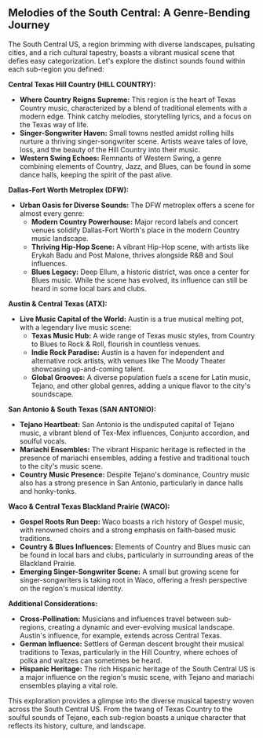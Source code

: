 ## Melodies of the South Central: A Genre-Bending Journey

The South Central US, a region brimming with diverse landscapes, pulsating cities, and a rich cultural tapestry, boasts a vibrant musical scene that defies easy categorization. Let's explore the distinct sounds found within each sub-region you defined:

**Central Texas Hill Country (HILL COUNTRY):**

- **Where Country Reigns Supreme:** This region is the heart of Texas Country music, characterized by a blend of traditional elements with a modern edge. Think catchy melodies, storytelling lyrics, and a focus on the Texas way of life.
- **Singer-Songwriter Haven:** Small towns nestled amidst rolling hills nurture a thriving singer-songwriter scene. Artists weave tales of love, loss, and the beauty of the Hill Country into their music.
- **Western Swing Echoes:** Remnants of Western Swing, a genre combining elements of Country, Jazz, and Blues, can be found in some dance halls, keeping the spirit of the past alive.

**Dallas-Fort Worth Metroplex (DFW):**

- **Urban Oasis for Diverse Sounds:** The DFW metroplex offers a scene for almost every genre:
  - **Modern Country Powerhouse:** Major record labels and concert venues solidify Dallas-Fort Worth's place in the modern Country music landscape.
  - **Thriving Hip-Hop Scene:** A vibrant Hip-Hop scene, with artists like Erykah Badu and Post Malone, thrives alongside R&B and Soul influences.
  - **Blues Legacy:** Deep Ellum, a historic district, was once a center for Blues music. While the scene has evolved, its influence can still be heard in some local bars and clubs.

**Austin & Central Texas (ATX):**

- **Live Music Capital of the World:** Austin is a true musical melting pot, with a legendary live music scene:
  - **Texas Music Hub:** A wide range of Texas music styles, from Country to Blues to Rock & Roll, flourish in countless venues.
  - **Indie Rock Paradise:** Austin is a haven for independent and alternative rock artists, with venues like The Moody Theater showcasing up-and-coming talent.
  - **Global Grooves:** A diverse population fuels a scene for Latin music, Tejano, and other global genres, adding a unique flavor to the city's soundscape.

**San Antonio & South Texas (SAN ANTONIO):**

- **Tejano Heartbeat:** San Antonio is the undisputed capital of Tejano music, a vibrant blend of Tex-Mex influences, Conjunto accordion, and soulful vocals.
- **Mariachi Ensembles:** The vibrant Hispanic heritage is reflected in the presence of mariachi ensembles, adding a festive and traditional touch to the city's music scene.
- **Country Music Presence:** Despite Tejano's dominance, Country music also has a strong presence in San Antonio, particularly in dance halls and honky-tonks.

**Waco & Central Texas Blackland Prairie (WACO):**

- **Gospel Roots Run Deep:** Waco boasts a rich history of Gospel music, with renowned choirs and a strong emphasis on faith-based music traditions.
- **Country & Blues Influences:** Elements of Country and Blues music can be found in local bars and clubs, particularly in surrounding areas of the Blackland Prairie.
- **Emerging Singer-Songwriter Scene:** A small but growing scene for singer-songwriters is taking root in Waco, offering a fresh perspective on the region's musical identity.

**Additional Considerations:**

- **Cross-Pollination:** Musicians and influences travel between sub-regions, creating a dynamic and ever-evolving musical landscape. Austin's influence, for example, extends across Central Texas.
- **German Influence:** Settlers of German descent brought their musical traditions to Texas, particularly in the Hill Country, where echoes of polka and waltzes can sometimes be heard.
- **Hispanic Heritage:** The rich Hispanic heritage of the South Central US is a major influence on the region's music scene, with Tejano and mariachi ensembles playing a vital role.

This exploration provides a glimpse into the diverse musical tapestry woven across the South Central US. From the twang of Texas Country to the soulful sounds of Tejano, each sub-region boasts a unique character that reflects its history, culture, and landscape.
